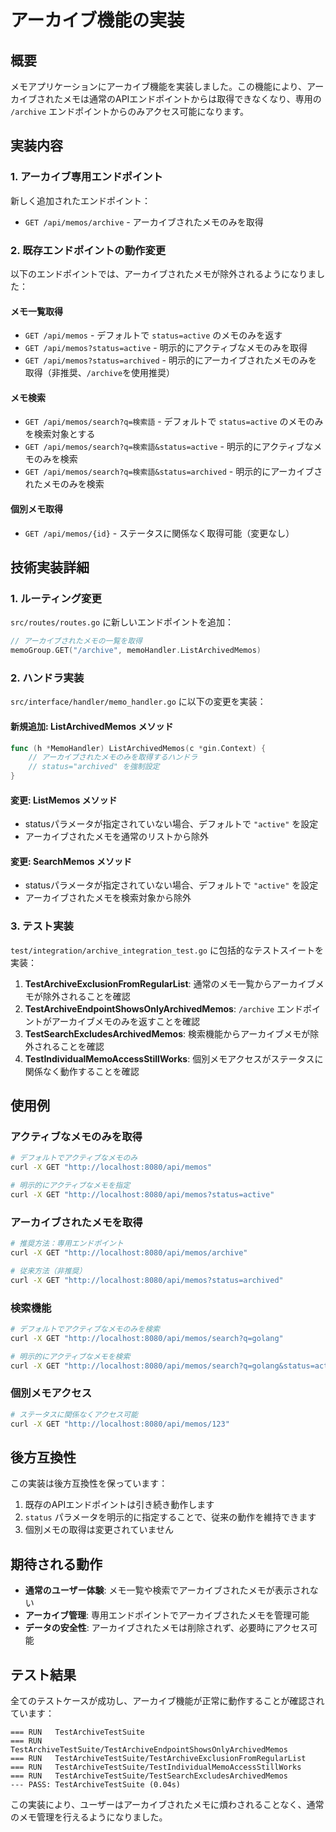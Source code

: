 # アーカイブ機能の実装

## 概要

メモアプリケーションにアーカイブ機能を実装しました。この機能により、アーカイブされたメモは通常のAPIエンドポイントからは取得できなくなり、専用の `/archive` エンドポイントからのみアクセス可能になります。

## 実装内容

### 1. アーカイブ専用エンドポイント

新しく追加されたエンドポイント：
- `GET /api/memos/archive` - アーカイブされたメモのみを取得

### 2. 既存エンドポイントの動作変更

以下のエンドポイントでは、アーカイブされたメモが除外されるようになりました：

#### メモ一覧取得
- `GET /api/memos` - デフォルトで `status=active` のメモのみを返す
- `GET /api/memos?status=active` - 明示的にアクティブなメモのみを取得
- `GET /api/memos?status=archived` - 明示的にアーカイブされたメモのみを取得（非推奨、`/archive`を使用推奨）

#### メモ検索
- `GET /api/memos/search?q=検索語` - デフォルトで `status=active` のメモのみを検索対象とする
- `GET /api/memos/search?q=検索語&status=active` - 明示的にアクティブなメモのみを検索
- `GET /api/memos/search?q=検索語&status=archived` - 明示的にアーカイブされたメモのみを検索

#### 個別メモ取得
- `GET /api/memos/{id}` - ステータスに関係なく取得可能（変更なし）

## 技術実装詳細

### 1. ルーティング変更

`src/routes/routes.go` に新しいエンドポイントを追加：

```go
// アーカイブされたメモの一覧を取得
memoGroup.GET("/archive", memoHandler.ListArchivedMemos)
```

### 2. ハンドラ実装

`src/interface/handler/memo_handler.go` に以下の変更を実装：

#### 新規追加: ListArchivedMemos メソッド
```go
func (h *MemoHandler) ListArchivedMemos(c *gin.Context) {
    // アーカイブされたメモのみを取得するハンドラ
    // status="archived" を強制設定
}
```

#### 変更: ListMemos メソッド
- statusパラメータが指定されていない場合、デフォルトで `"active"` を設定
- アーカイブされたメモを通常のリストから除外

#### 変更: SearchMemos メソッド
- statusパラメータが指定されていない場合、デフォルトで `"active"` を設定
- アーカイブされたメモを検索対象から除外

### 3. テスト実装

`test/integration/archive_integration_test.go` に包括的なテストスイートを実装：

1. **TestArchiveExclusionFromRegularList**: 通常のメモ一覧からアーカイブメモが除外されることを確認
2. **TestArchiveEndpointShowsOnlyArchivedMemos**: `/archive` エンドポイントがアーカイブメモのみを返すことを確認
3. **TestSearchExcludesArchivedMemos**: 検索機能からアーカイブメモが除外されることを確認
4. **TestIndividualMemoAccessStillWorks**: 個別メモアクセスがステータスに関係なく動作することを確認

## 使用例

### アクティブなメモのみを取得
```bash
# デフォルトでアクティブなメモのみ
curl -X GET "http://localhost:8080/api/memos"

# 明示的にアクティブなメモを指定
curl -X GET "http://localhost:8080/api/memos?status=active"
```

### アーカイブされたメモを取得
```bash
# 推奨方法：専用エンドポイント
curl -X GET "http://localhost:8080/api/memos/archive"

# 従来方法（非推奨）
curl -X GET "http://localhost:8080/api/memos?status=archived"
```

### 検索機能
```bash
# デフォルトでアクティブなメモのみを検索
curl -X GET "http://localhost:8080/api/memos/search?q=golang"

# 明示的にアクティブなメモを検索
curl -X GET "http://localhost:8080/api/memos/search?q=golang&status=active"
```

### 個別メモアクセス
```bash
# ステータスに関係なくアクセス可能
curl -X GET "http://localhost:8080/api/memos/123"
```

## 後方互換性

この実装は後方互換性を保っています：

1. 既存のAPIエンドポイントは引き続き動作します
2. `status` パラメータを明示的に指定することで、従来の動作を維持できます
3. 個別メモの取得は変更されていません

## 期待される動作

- **通常のユーザー体験**: メモ一覧や検索でアーカイブされたメモが表示されない
- **アーカイブ管理**: 専用エンドポイントでアーカイブされたメモを管理可能
- **データの安全性**: アーカイブされたメモは削除されず、必要時にアクセス可能

## テスト結果

全てのテストケースが成功し、アーカイブ機能が正常に動作することが確認されています：

```
=== RUN   TestArchiveTestSuite
=== RUN   TestArchiveTestSuite/TestArchiveEndpointShowsOnlyArchivedMemos
=== RUN   TestArchiveTestSuite/TestArchiveExclusionFromRegularList
=== RUN   TestArchiveTestSuite/TestIndividualMemoAccessStillWorks
=== RUN   TestArchiveTestSuite/TestSearchExcludesArchivedMemos
--- PASS: TestArchiveTestSuite (0.04s)
```

この実装により、ユーザーはアーカイブされたメモに煩わされることなく、通常のメモ管理を行えるようになりました。
